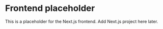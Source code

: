 # Frontend placeholder

This is a placeholder for the Next.js frontend. Add Next.js project here later.

